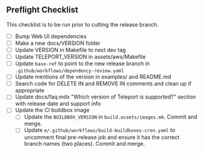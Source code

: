 ## Preflight Checklist

This checklist is to be run prior to cutting the release branch.

- [ ] Bump Web UI dependencies
- [ ] Make a new docs/VERSION folder
- [ ] Update VERSION in Makefile to next dev tag
- [ ] Update TELEPORT_VERSION in assets/aws/Makefile
- [ ] Update `base-ref` to point to the new release branch in `.github/workflows/dependency-review.yaml`
- [ ] Update mentions of the version in examples/ and README.md
- [ ] Search code for DELETE IN and REMOVE IN comments and clean up if appropriate
- [ ] Update docs/faq.mdx "Which version of Teleport is supported?" section with release date and support info
- [ ] Update the CI buildbox image
  - [ ] Update the `BUILDBOX_VERSION` in `build.assets/images.mk`. Commit and merge.
  - [ ] Update `e/.github/workflows/build-buildboxes-cron.yaml` to uncomment final pre-release
    job and ensure it has the correct branch names (two places). Commit and merge.
